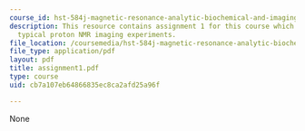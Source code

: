 ```yaml
---
course_id: hst-584j-magnetic-resonance-analytic-biochemical-and-imaging-techniques-spring-2006
description: This resource contains assignment 1 for this course which discusses about
  typical proton NMR imaging experiments.
file_location: /coursemedia/hst-584j-magnetic-resonance-analytic-biochemical-and-imaging-techniques-spring-2006/cb7a107eb64866835ec8ca2afd25a96f_assignment1.pdf
file_type: application/pdf
layout: pdf
title: assignment1.pdf
type: course
uid: cb7a107eb64866835ec8ca2afd25a96f

---
```

None